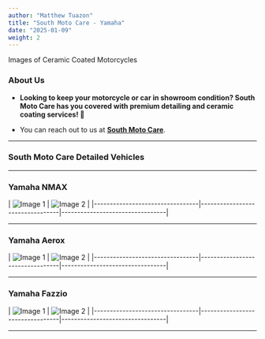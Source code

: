 ```yaml
---
author: "Matthew Tuazon"
title: "South Moto Care - Yamaha"
date: "2025-01-09"
weight: 2
---
```


Images of Ceramic Coated Motorcycles

<!--more-->

### About Us

- **Looking to keep your motorcycle or car in showroom condition? South Moto Care has you covered with premium detailing and ceramic coating services! 🌟**

- You can reach out to us at [**South Moto Care**](https://web.facebook.com/SouthMotoCare).

---

### South Moto Care Detailed Vehicles

---

### Yamaha NMAX

| ![Image 1](/nmax/1.jpg) | ![Image 2](/nmax/6.jpg) | 
|---------------------------------|---------------------------------|---------------------------------|

---

### Yamaha Aerox

| ![Image 1](/aerox/2.jpg) | ![Image 2](/aerox/3.jpg) | 
|---------------------------------|---------------------------------|---------------------------------|

---

### Yamaha Fazzio

| ![Image 1](/fazzio/1.jpg) | ![Image 2](/fazzio/4.jpg) | 
|---------------------------------|---------------------------------|---------------------------------|

---